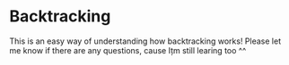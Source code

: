 # Backtracking
This is an easy way of understanding how backtracking works! Please let me know if there are any questions, cause Ițm still learing too ^^
